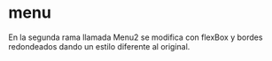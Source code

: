# menu
En la segunda rama llamada Menu2 se modifica con flexBox y bordes redondeados dando un estilo diferente al original.
